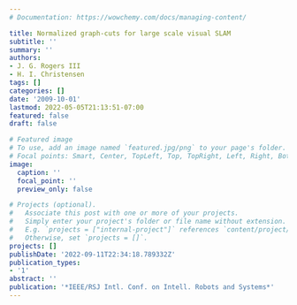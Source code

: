 ```yaml
---
# Documentation: https://wowchemy.com/docs/managing-content/

title: Normalized graph-cuts for large scale visual SLAM
subtitle: ''
summary: ''
authors:
- J. G. Rogers III
- H. I. Christensen
tags: []
categories: []
date: '2009-10-01'
lastmod: 2022-05-05T21:13:51-07:00
featured: false
draft: false

# Featured image
# To use, add an image named `featured.jpg/png` to your page's folder.
# Focal points: Smart, Center, TopLeft, Top, TopRight, Left, Right, BottomLeft, Bottom, BottomRight.
image:
  caption: ''
  focal_point: ''
  preview_only: false

# Projects (optional).
#   Associate this post with one or more of your projects.
#   Simply enter your project's folder or file name without extension.
#   E.g. `projects = ["internal-project"]` references `content/project/deep-learning/index.md`.
#   Otherwise, set `projects = []`.
projects: []
publishDate: '2022-09-11T22:34:18.789332Z'
publication_types:
- '1'
abstract: ''
publication: '*IEEE/RSJ Intl. Conf. on Intell. Robots and Systems*'
---
```

